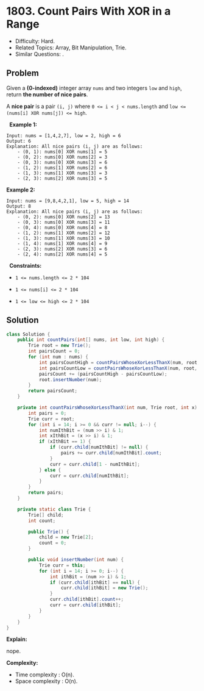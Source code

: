 # 1803. Count Pairs With XOR in a Range

- Difficulty: Hard.
- Related Topics: Array, Bit Manipulation, Trie.
- Similar Questions: .

## Problem

Given a **(0-indexed)** integer array ```nums``` and two integers ```low``` and ```high```, return **the number of **nice pairs****.

A **nice pair** is a pair ```(i, j)``` where ```0 <= i < j < nums.length``` and ```low <= (nums[i] XOR nums[j]) <= high```.

 
**Example 1:**

```
Input: nums = [1,4,2,7], low = 2, high = 6
Output: 6
Explanation: All nice pairs (i, j) are as follows:
    - (0, 1): nums[0] XOR nums[1] = 5 
    - (0, 2): nums[0] XOR nums[2] = 3
    - (0, 3): nums[0] XOR nums[3] = 6
    - (1, 2): nums[1] XOR nums[2] = 6
    - (1, 3): nums[1] XOR nums[3] = 3
    - (2, 3): nums[2] XOR nums[3] = 5
```

**Example 2:**

```
Input: nums = [9,8,4,2,1], low = 5, high = 14
Output: 8
Explanation: All nice pairs (i, j) are as follows:
​​​​​    - (0, 2): nums[0] XOR nums[2] = 13
    - (0, 3): nums[0] XOR nums[3] = 11
    - (0, 4): nums[0] XOR nums[4] = 8
    - (1, 2): nums[1] XOR nums[2] = 12
    - (1, 3): nums[1] XOR nums[3] = 10
    - (1, 4): nums[1] XOR nums[4] = 9
    - (2, 3): nums[2] XOR nums[3] = 6
    - (2, 4): nums[2] XOR nums[4] = 5
```

 
**Constraints:**


	
- ```1 <= nums.length <= 2 * 104```
	
- ```1 <= nums[i] <= 2 * 104```
	
- ```1 <= low <= high <= 2 * 104```


## Solution

```java
class Solution {
    public int countPairs(int[] nums, int low, int high) {
        Trie root = new Trie();
        int pairsCount = 0;
        for (int num : nums) {
            int pairsCountHigh = countPairsWhoseXorLessThanX(num, root, high + 1);
            int pairsCountLow = countPairsWhoseXorLessThanX(num, root, low);
            pairsCount += (pairsCountHigh - pairsCountLow);
            root.insertNumber(num);
        }
        return pairsCount;
    }

    private int countPairsWhoseXorLessThanX(int num, Trie root, int x) {
        int pairs = 0;
        Trie curr = root;
        for (int i = 14; i >= 0 && curr != null; i--) {
            int numIthBit = (num >> i) & 1;
            int xIthBit = (x >> i) & 1;
            if (xIthBit == 1) {
                if (curr.child[numIthBit] != null) {
                    pairs += curr.child[numIthBit].count;
                }
                curr = curr.child[1 - numIthBit];
            } else {
                curr = curr.child[numIthBit];
            }
        }
        return pairs;
    }

    private static class Trie {
        Trie[] child;
        int count;

        public Trie() {
            child = new Trie[2];
            count = 0;
        }

        public void insertNumber(int num) {
            Trie curr = this;
            for (int i = 14; i >= 0; i--) {
                int ithBit = (num >> i) & 1;
                if (curr.child[ithBit] == null) {
                    curr.child[ithBit] = new Trie();
                }
                curr.child[ithBit].count++;
                curr = curr.child[ithBit];
            }
        }
    }
}
```

**Explain:**

nope.

**Complexity:**

* Time complexity : O(n).
* Space complexity : O(n).
